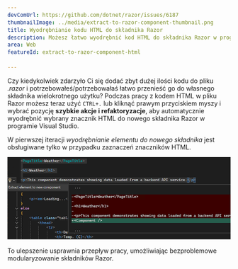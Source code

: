 ```yaml
---
devComUrl: https://github.com/dotnet/razor/issues/6187
thumbnailImage: ../media/extract-to-razor-component-thumbnail.png
title: Wyodrębnianie kodu HTML do składnika Razor
description: Możesz łatwo wyodrębnić kod HTML do składnika Razor w programie Visual Studio za pomocą akcji kodu.
area: Web
featureId: extract-to-razor-component-html

---
```



Czy kiedykolwiek zdarzyło Ci się dodać zbyt dużej ilości kodu do pliku *.razor* i potrzebowałeś/potrzebowałaś łatwo przenieść go do własnego składnika wielokrotnego użytku? Podczas pracy z kodem HTML w pliku Razor możesz teraz użyć `CTRL+.` lub kliknąć prawym przyciskiem myszy i wybrać pozycję **szybkie akcje i refaktoryzacje**, aby automatycznie wyodrębnić wybrany znacznik HTML do nowego składnika Razor w programie Visual Studio.

W pierwszej iteracji *wyodrębnianie elementu do nowego składnika* jest obsługiwane tylko w przypadku zaznaczeń znaczników HTML. 

![Przykład wyodrębniania znaczników HTML do nowego składnika Razor](../media/extract-to-razor-component.png)

To ulepszenie usprawnia przepływ pracy, umożliwiając bezproblemowe modularyzowanie składników Razor.

